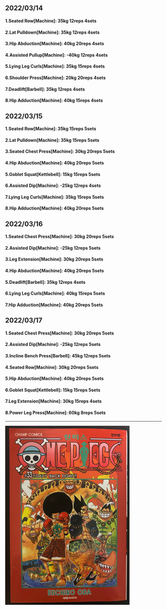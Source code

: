 ## 2022/03/14
#### 1.Seated Row\[Machine]: 35kg 12reps 4sets
#### 2.Lat Pulldown\[Machine\]: 35kg 12reps 4sets
#### 3.Hip Abduction\[Machine\]: 40kg 20reps 4sets
#### 4.Assisted Pullup\[Machine\]: -40kg 12reps 4sets
#### 5.Lying Leg Curls\[Machine\]: 35kg 15reps 4sets
#### 6.Shoulder Press\[Machine\]: 20kg 20reps 4sets
#### 7.Deadlift\[Barbell\]: 35kg 12reps 4sets
#### 8.Hip Adduction\[Machine\]: 40kg 15reps 4sets

## 2022/03/15
#### 1.Seated Row\[Machine]: 35kg 15reps 5sets
#### 2.Lat Pulldown\[Machine\]: 35kg 15reps 5sets
#### 3.Seated Chest Press\[Machine\]: 30kg 20reps 5sets
#### 4.Hip Abduction\[Machine\]: 40kg 20reps 5sets
#### 5.Goblet Squat\[Kettlebell\]: 15kg 15reps 5sets
#### 6.Assisted Dip\[Machine\]: -25kg 12reps 4sets
#### 7.Lying Leg Curls\[Machine\]: 35kg 15reps 5sets
#### 8.Hip Adduction\[Machine\]: 40kg 20reps 5sets

## 2022/03/16
#### 1.Seated Chest Press\[Machine\]: 30kg 20reps 5sets
#### 2.Assisted Dip\[Machine\]: -25kg 12reps 5sets
#### 3.Leg Extension\[Machine]: 30kg 20reps 5sets
#### 4.Hip Abduction\[Machine\]: 40kg 20reps 5sets
#### 5.Deadlift\[Barbell\]: 35kg 12reps 4sets
#### 6.Lying Leg Curls\[Machine\]: 40kg 15reps 5sets
#### 7.Hip Adduction\[Machine\]: 40kg 20reps 5sets

## 2022/03/17
#### 1.Seated Chest Press\[Machine\]: 30kg 20reps 5sets
#### 2.Assisted Dip\[Machine\]: -25kg 12reps 5sets
#### 3.Incline Bench Press\[Barbell\]: 45kg 12reps 5sets
#### 4.Seated Row\[Machine]: 30kg 20reps 5sets
#### 5.Hip Abduction\[Machine\]: 40kg 20reps 5sets
#### 6.Goblet Squat\[Kettlebell\]: 15kg 15reps 5sets
#### 7.Leg Extension\[Machine]: 30kg 15reps 4sets
#### 8.Power Leg Press\[Machine\]: 60kg 8reps 5sets

---

<img src='../_resources/__033.png' width='400px' />
